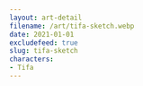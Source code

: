 ```yaml
---
layout: art-detail
filename: /art/tifa-sketch.webp
date: 2021-01-01
excludefeed: true
slug: tifa-sketch
characters:
- Tifa
---
```

